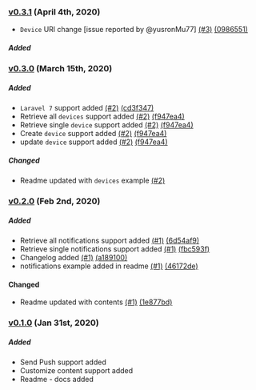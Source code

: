 ### [v0.3.1](https://github.com/shailesh-ladumor/one-signal/releases/tag/v0.3.1) (April 4th, 2020)
* `Device` URl change [issue reported by @yusronMu77] [(#3)](https://github.com/shailesh-ladumor/one-signal/issues/3) [(0986551)](https://github.com/shailesh-ladumor/one-signal/commit/0986551481e395da25aef4f6895f63a0e0c4e914)
##### Added

### [v0.3.0](https://github.com/shailesh-ladumor/one-signal/releases/tag/v0.3.0) (March 15th, 2020)

##### Added
* `Laravel 7` support added  [(#2)](https://github.com/shailesh-ladumor/one-signal/pull/2) [(cd3f347)](https://github.com/shailesh-ladumor/one-signal/pull/2/commits/cd3f347e4ee0cf1cd9101c2dae599713e9d650f7)
* Retrieve all `devices` support added [(#2)](https://github.com/shailesh-ladumor/one-signal/pull/2) [(f947ea4)](https://github.com/shailesh-ladumor/one-signal/pull/2/commits/f947ea4bbe3dcf14aaefd0942eff07375e818c56#diff-21b615b0e4f9bb5208699be064b7d31bR174)
* Retrieve single `device` support added [(#2)](https://github.com/shailesh-ladumor/one-signal/pull/2) [(f947ea4)](https://github.com/shailesh-ladumor/one-signal/pull/2/commits/f947ea4bbe3dcf14aaefd0942eff07375e818c56#diff-21b615b0e4f9bb5208699be064b7d31bR188) 
* Create `device` support added [(#2)](https://github.com/shailesh-ladumor/one-signal/pull/2) [(f947ea4)](https://github.com/shailesh-ladumor/one-signal/pull/2/commits/f947ea4bbe3dcf14aaefd0942eff07375e818c56#diff-21b615b0e4f9bb5208699be064b7d31bR202)
* update `device` support added [(#2)](https://github.com/shailesh-ladumor/one-signal/pull/2) [(f947ea4)](https://github.com/shailesh-ladumor/one-signal/pull/2/commits/f947ea4bbe3dcf14aaefd0942eff07375e818c56#diff-21b615b0e4f9bb5208699be064b7d31bR223)
##### Changed
* Readme updated with `devices` example [(#2)](https://github.com/shailesh-ladumor/one-signal/pull/2)

### [v0.2.0](https://github.com/shailesh-ladumor/one-signal/releases/tag/v0.2.0) (Feb 2nd, 2020)

##### Added

* Retrieve all notifications support added [(#1)](https://github.com/shailesh-ladumor/one-signal/pull/1) [(6d54af9)](https://github.com/shailesh-ladumor/one-signal/pull/1/commits/6d54af94f134a541ddbc02f9c823097093fce72a)
* Retrieve single notifications support added [(#1)](https://github.com/shailesh-ladumor/one-signal/pull/1) [(fbc593f)](https://github.com/shailesh-ladumor/one-signal/pull/1/commits/fbc593fd4aa2ff63d194d84bbe64c6ce1b86a27b)
* Changelog added [(#1)](https://github.com/shailesh-ladumor/one-signal/pull/1)  [(a189100)](https://github.com/shailesh-ladumor/one-signal/pull/1/commits/a189100566076e66459f5768affbaaa0c907421e)
* notifications example added in readme [(#1)](https://github.com/shailesh-ladumor/one-signal/pull/1) [(46172de)](https://github.com/shailesh-ladumor/one-signal/pull/1/commits/46172deffa10fb973fdfb1ea074636a902eadfd8)

#### Changed
* Readme updated with contents [(#1)](https://github.com/shailesh-ladumor/one-signal/pull/1)  [(1e877bd)](https://github.com/shailesh-ladumor/one-signal/pull/1/commits/1e877bdbe154eeb36c384c4aa4d3827d65764779)

### [v0.1.0](https://github.com/shailesh-ladumor/one-signal/releases/tag/v0.1.0) (Jan 31st, 2020)

##### Added

* Send Push support added
* Customize content support added
* Readme - docs added
